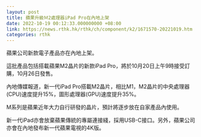 ```yaml
---
layout: post
title: 蘋果升級Ｍ2處理器iPad Pro在內地上架
date: 2022-10-19 00:12:33.000000000 +08:00
link: https://news.rthk.hk/rthk/ch/component/k2/1671570-20221019.htm
categories: rthk
---
```


蘋果公司新款電子產品亦在內地上架。

這批產品包括搭載蘋果M2晶片的新款iPad Pro，將於10月20日上午9時接受訂購，10月26日發售。

內地傳媒報道，新一代iPad Pro搭載M2晶片，相比M1，M2晶片的中央處理器(CPU)速度提升15%，圖形處理器(GPU)速度提升35%。

M系列是蘋果近年大力自行研發的晶片，預計將逐步放在自家產品內使用。

新一代iPad亦會放棄蘋果傳統的專屬連接綫，採用USB-C接口。另外，蘋果公司亦會在內地發布新一代蘋果電視的4K版。
